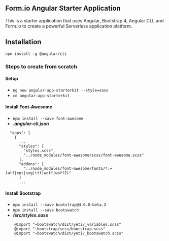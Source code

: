 Form.io Angular Starter Application
---------------------------------
This is a starter application that uses Angular, Bootstrap 4, Angular CLI, and Form.io to create a powerful Serverless application platform.

Installation
---------

```
npm install -g @angular/cli
```

### Steps to create from scratch

#### Setup
 - ```ng new angular-app-starterkit --style=sass```
 - ```cd angular-app-starterkit```

#### Install Font-Awesome
 - ```npm install --save font-awesome```
 - ***.angular-cli.json***
 ```
   "apps": [
     {
       ...
       "styles": [
         "styles.scss",
         "../node_modules/font-awesome/scss/font-awesome.scss"
       ],
       "addons": [
         "../node_modules/font-awesome/fonts/*.+(otf|eot|svg|ttf|woff|woff2)"
       ]
       ...
 ```
 
#### Install Bootstrap
 - ```npm install --save bootstrap@4.0.0-beta.3```
 - ```npm install --save bootswatch```
 - ***/src/styles.sass***
```
    @import "~bootswatch/dist/yeti/_variables.scss"
    @import "~bootstrap/scss/bootstrap.scss"
    @import "~bootswatch/dist/yeti/_bootswatch.scss"
```
